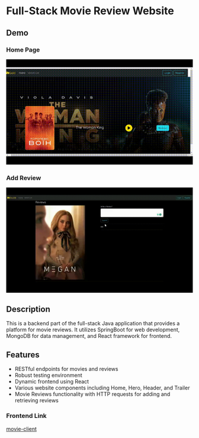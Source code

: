 

# Full-Stack Movie Review Website
## Demo
### Home Page
![Demo](demo.gif)
### Add Review
![Add](AddReview.gif)
## Description
This is a backend part of the full-stack Java application that provides a platform for movie reviews. It utilizes SpringBoot for web development, MongoDB for data management, and React framework for frontend.

## Features
- RESTful endpoints for movies and reviews
- Robust testing environment
- Dynamic frontend using React
- Various website components including Home, Hero, Header, and Trailer
- Movie Reviews functionality with HTTP requests for adding and retrieving reviews <Br>
### Frontend Link
[movie-client](https://github.com/yifeis7/movie-client)


